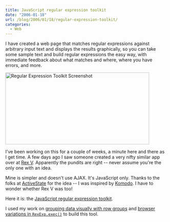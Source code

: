 ```yaml
---
title: JavaScript regular expression toolkit
date: "2006-01-18"
url: /blog/2006/01/18/regular-expression-toolkit/
categories:
  - Web
---
```

I have created a web page that matches regular expressions against arbitrary input text and displays the results graphically, so you can take some sample text and build regular expressions the easy way, with immediate feedback about what matches and where, where you have errors, and more.

<img src="/media/2006/01/rx-toolkit.png" alt="Regular Expression Toolkit Screenshot" width="449" height="225" />

I've been working on this for a couple of weeks, a minute here and there as I get time. A few days ago I saw someone created a very nifty similar app over at [Rex V][1]. Apparently the pundits are right -- never assume you're the only one with an idea.

Mine is simpler and doesn't use AJAX. It's JavaScript only. Thanks to the folks at [ActiveState][2] for the idea -- I was inspired by [Komodo][3]. I have to wonder whether Rex V was too!

Here it is: the [JavaScript regular expression toolkit][4].

I used my work on [grouping data visually with row groups][5] and [browser variations in `RexExp.exec()`][6] to build this tool.

 [1]: http://www.rexv.org/
 [2]: http://www.activestate.com/
 [3]: http://www.activestate.com/Products/Komodo/
 [4]: http://www.xaprb.com/rx-toolkit/
 [5]: http://www.xaprb.com/blog/2006/01/10/grouping-data-visually-with-row-groups/
 [6]: http://www.xaprb.com/blog/2006/01/14/browser-variations-in-regexpexec/
